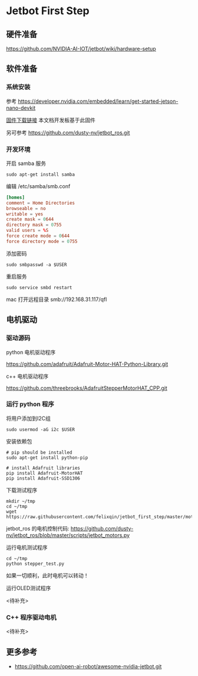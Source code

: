 # Jetbot First Step

## 硬件准备

https://github.com/NVIDIA-AI-IOT/jetbot/wiki/hardware-setup

## 软件准备

### 系统安装

参考 https://developer.nvidia.com/embedded/learn/get-started-jetson-nano-devkit

[固件下载链接](https://developer.nvidia.com/embedded/dlc/jetson-nano-dev-kit-sd-card-image) 本文档开发板基于此固件

另可参考 https://github.com/dusty-nv/jetbot_ros.git

### 开发环境

开启 samba 服务

```shell
sudo apt-get install samba
```

编辑 /etc/samba/smb.conf

```conf
[homes]
comment = Home Directories
browseable = no
writable = yes
create mask = 0644
directory mask = 0755
valid users = %S
force create mode = 0644
force directory mode = 0755
```

添加密码

```shell
sudo smbpasswd -a $USER
```

重启服务

```shell
sudo service smbd restart
```

mac 打开远程目录 smb://192.168.31.117/qfl

## 电机驱动

### 驱动源码

python 电机驱动程序

https://github.com/adafruit/Adafruit-Motor-HAT-Python-Library.git

c++ 电机驱动程序

https://github.com/threebrooks/AdafruitStepperMotorHAT_CPP.git

### 运行 python 程序

将用户添加到I2C组

```shell
sudo usermod -aG i2c $USER
```

安装依赖包

```shell
# pip should be installed
sudo apt-get install python-pip

# install Adafruit libraries
pip install Adafruit-MotorHAT
pip install Adafruit-SSD1306
```

下载测试程序

```shell
mkdir ~/tmp
cd ~/tmp
wget https://raw.githubusercontent.com/felixqin/jetbot_first_step/master/motor/stepper_test.py
```

jetbot_ros 的电机控制代码: https://github.com/dusty-nv/jetbot_ros/blob/master/scripts/jetbot_motors.py

运行电机测试程序

```shell
cd ~/tmp
python stepper_test.py
```

如果一切顺利，此时电机可以转动！

运行OLED测试程序

<待补充>

### C++ 程序驱动电机

<待补充>

## 更多参考

- https://github.com/open-ai-robot/awesome-nvidia-jetbot.git
